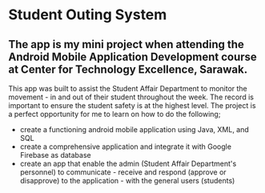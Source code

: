 # Student Outing System 

## The app is my mini project when attending the Android Mobile Application Development course at Center for Technology Excellence, Sarawak. 

This app was built to assist the Student Affair Department to monitor the movement - in and out of their student throughout the week. 
The record is important to ensure the student safety is at the highest level. The project is a perfect opportunity for me to learn on how to do the following;

* create a functioning android mobile application using Java, XML, and SQL
* create a comprehensive application and integrate it with Google Firebase as database 
* create an app that enable the admin (Student Affair Department's personnel) to communicate - receive and respond (approve or disapprove) to the application - with the general users (students)
